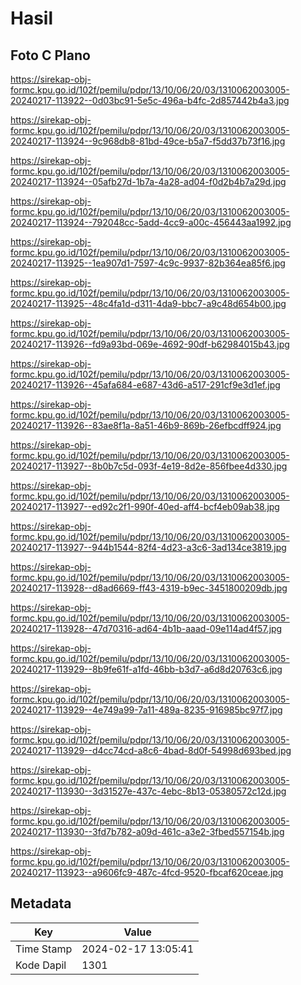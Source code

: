 # Hasil

## Foto C Plano

https://sirekap-obj-formc.kpu.go.id/102f/pemilu/pdpr/13/10/06/20/03/1310062003005-20240217-113922--0d03bc91-5e5c-496a-b4fc-2d857442b4a3.jpg

https://sirekap-obj-formc.kpu.go.id/102f/pemilu/pdpr/13/10/06/20/03/1310062003005-20240217-113924--9c968db8-81bd-49ce-b5a7-f5dd37b73f16.jpg

https://sirekap-obj-formc.kpu.go.id/102f/pemilu/pdpr/13/10/06/20/03/1310062003005-20240217-113924--05afb27d-1b7a-4a28-ad04-f0d2b4b7a29d.jpg

https://sirekap-obj-formc.kpu.go.id/102f/pemilu/pdpr/13/10/06/20/03/1310062003005-20240217-113924--792048cc-5add-4cc9-a00c-456443aa1992.jpg

https://sirekap-obj-formc.kpu.go.id/102f/pemilu/pdpr/13/10/06/20/03/1310062003005-20240217-113925--1ea907d1-7597-4c9c-9937-82b364ea85f6.jpg

https://sirekap-obj-formc.kpu.go.id/102f/pemilu/pdpr/13/10/06/20/03/1310062003005-20240217-113925--48c4fa1d-d311-4da9-bbc7-a9c48d654b00.jpg

https://sirekap-obj-formc.kpu.go.id/102f/pemilu/pdpr/13/10/06/20/03/1310062003005-20240217-113926--fd9a93bd-069e-4692-90df-b62984015b43.jpg

https://sirekap-obj-formc.kpu.go.id/102f/pemilu/pdpr/13/10/06/20/03/1310062003005-20240217-113926--45afa684-e687-43d6-a517-291cf9e3d1ef.jpg

https://sirekap-obj-formc.kpu.go.id/102f/pemilu/pdpr/13/10/06/20/03/1310062003005-20240217-113926--83ae8f1a-8a51-46b9-869b-26efbcdff924.jpg

https://sirekap-obj-formc.kpu.go.id/102f/pemilu/pdpr/13/10/06/20/03/1310062003005-20240217-113927--8b0b7c5d-093f-4e19-8d2e-856fbee4d330.jpg

https://sirekap-obj-formc.kpu.go.id/102f/pemilu/pdpr/13/10/06/20/03/1310062003005-20240217-113927--ed92c2f1-990f-40ed-aff4-bcf4eb09ab38.jpg

https://sirekap-obj-formc.kpu.go.id/102f/pemilu/pdpr/13/10/06/20/03/1310062003005-20240217-113927--944b1544-82f4-4d23-a3c6-3ad134ce3819.jpg

https://sirekap-obj-formc.kpu.go.id/102f/pemilu/pdpr/13/10/06/20/03/1310062003005-20240217-113928--d8ad6669-ff43-4319-b9ec-3451800209db.jpg

https://sirekap-obj-formc.kpu.go.id/102f/pemilu/pdpr/13/10/06/20/03/1310062003005-20240217-113928--47d70316-ad64-4b1b-aaad-09e114ad4f57.jpg

https://sirekap-obj-formc.kpu.go.id/102f/pemilu/pdpr/13/10/06/20/03/1310062003005-20240217-113929--8b9fe61f-a1fd-46bb-b3d7-a6d8d20763c6.jpg

https://sirekap-obj-formc.kpu.go.id/102f/pemilu/pdpr/13/10/06/20/03/1310062003005-20240217-113929--4e749a99-7a11-489a-8235-916985bc97f7.jpg

https://sirekap-obj-formc.kpu.go.id/102f/pemilu/pdpr/13/10/06/20/03/1310062003005-20240217-113929--d4cc74cd-a8c6-4bad-8d0f-54998d693bed.jpg

https://sirekap-obj-formc.kpu.go.id/102f/pemilu/pdpr/13/10/06/20/03/1310062003005-20240217-113930--3d31527e-437c-4ebc-8b13-05380572c12d.jpg

https://sirekap-obj-formc.kpu.go.id/102f/pemilu/pdpr/13/10/06/20/03/1310062003005-20240217-113930--3fd7b782-a09d-461c-a3e2-3fbed557154b.jpg

https://sirekap-obj-formc.kpu.go.id/102f/pemilu/pdpr/13/10/06/20/03/1310062003005-20240217-113923--a9606fc9-487c-4fcd-9520-fbcaf620ceae.jpg


## Metadata

| Key        | Value               |
| ---------- | ------------------- |
| Time Stamp | 2024-02-17 13:05:41 |
| Kode Dapil | 1301                |



